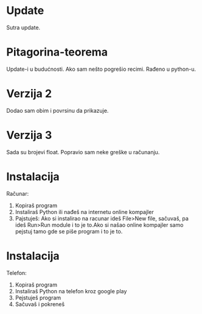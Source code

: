 # Update
Sutra update.
# Pitagorina-teorema
Update-i u budućnosti.
Ako sam nešto pogrešio recimi.
Rađeno u python-u.
# Verzija 2
Dodao sam obim i povrsinu da prikazuje.
# Verzija 3
Sada su brojevi float.
Popravio sam neke greške u računanju.
# Instalacija
Računar:
1) Kopiraš program
2) Instaliraš Python ili nađeš na internetu online kompajler
3) Pajstuješ: Ako si instalirao na racunar ideš File>New file, sačuvaš, pa ideš Run>Run module i to je to.Ako si našao online kompajler samo pejstuj tamo gde se piše program i to je to.
# Instalacija
Telefon:
1) Kopiraš program
2) Instaliraš Python na telefon kroz google play
3) Pejstuješ program
4) Sačuvaš i pokreneš

